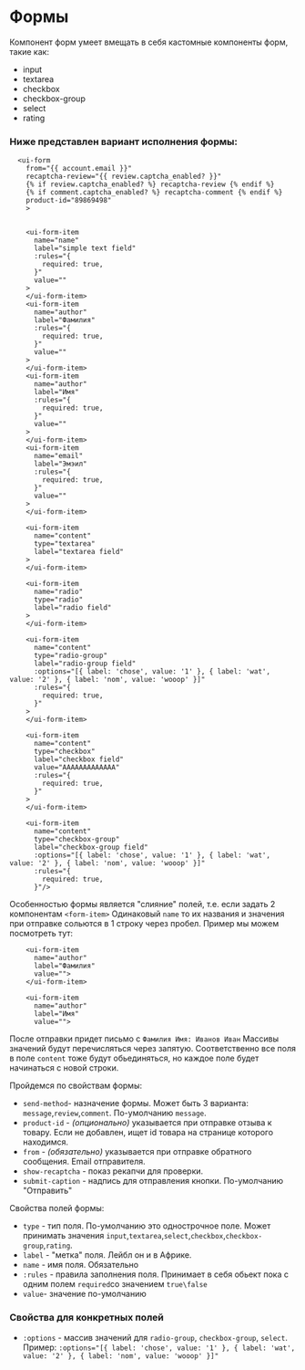# Формы

Компонент форм умеет вмещать в себя кастомные компоненты форм, такие как:
 - input
 - textarea
 - checkbox
 - checkbox-group
 - select
 - rating

 ### Ниже представлен вариант исполнения формы:
```
  <ui-form
    from="{{ account.email }}"
    recaptcha-review="{{ review.captcha_enabled? }}"
    {% if review.captcha_enabled? %} recaptcha-review {% endif %}
    {% if comment.captcha_enabled? %} recaptcha-comment {% endif %}
    product-id="89869498"
    >


    <ui-form-item
      name="name"
      label="simple text field"
      :rules="{
        required: true,
      }"
      value=""
    >
    </ui-form-item>
    <ui-form-item
      name="author"
      label="Фамилия"
      :rules="{
        required: true,
      }"
      value=""
    >
    </ui-form-item>
    <ui-form-item
      name="author"
      label="Имя"
      :rules="{
        required: true,
      }"
      value=""
    >
    </ui-form-item>
    <ui-form-item
      name="email"
      label="Эмэил"
      :rules="{
        required: true,
      }"
      value=""
    >
    </ui-form-item>

    <ui-form-item
      name="content"
      type="textarea"
      label="textarea field"
    >
    </ui-form-item>

    <ui-form-item
      name="radio"
      type="radio"
      label="radio field"
    >
    </ui-form-item>

    <ui-form-item
      name="content"
      type="radio-group"
      label="radio-group field"
      :options="[{ label: 'chose', value: '1' }, { label: 'wat', value: '2' }, { label: 'nom', value: 'wooop' }]"
      :rules="{
        required: true,
      }"
    >
    </ui-form-item>

    <ui-form-item
      name="content"
      type="checkbox"
      label="checkbox field"
      value="AAAAAAAAAAAAA"
      :rules="{
        required: true,
      }"
    >
    </ui-form-item>

    <ui-form-item
      name="content"
      type="checkbox-group"
      label="checkbox-group field"
      :options="[{ label: 'chose', value: '1' }, { label: 'wat', value: '2' }, { label: 'nom', value: 'wooop' }]"
      :rules="{
        required: true,
      }"/>
```

Особенностью формы является "слияние" полей, т.е. если задать 2 компонентам `<form-item>`  Одинаковый `name` то их названия и значения при отправке сольются в 1 строку через пробел. Пример мы можем посмотреть тут:
```
    <ui-form-item
      name="author"
      label="Фамилия"
      value="">
    </ui-form-item>

    <ui-form-item
      name="author"
      label="Имя"
      value="">
```
После отправки придет письмо с `Фамилия Имя: Иванов Иван`
Массивы значений будут перечисляться через запятую.
Соответственно все поля в поле `content` тоже будут обьединяться, но каждое поле будет начинаться с новой строки.

Пройдемся по свойствам формы:
 - `send-method`- назначение формы. Может быть 3 варианта: `message`,`review`,`comment`. По-умолчанию `message`.
 - `product-id` - *(опционально)* указывается при отправке отзыва к товару. Если не добавлен, ищет id товара на странице которого находимся.
 - `from`  - *(обязательно)* указывается при отправке обратного сообщения. Email отправителя.
 - `show-recaptcha` - показ рекапчи для проверки.
 - `submit-caption` - надпись для отправления кнопки. По-умолчанию "Отправить"

Свойства полей формы:
 - `type` - тип поля. По-умолчанию это однострочное поле. Может принимать значения `input`,`textarea`,`select`,`checkbox`,`checkbox-group`,`rating`.
 -  `label` - "метка" поля. Лейбл он и в Африке.
 -  `name` - имя поля. Обязательно
 -  `:rules` - правила заполнения поля. Принимает в себя обьект пока с одним полем `required`со значением `true\false`
 -  `value`- значение по-умолчанию

### Свойства для конкретных полей
 - `:options` - массив значений для `radio-group`, `checkbox-group`, `select`. Пример: ``` :options="[{ label: 'chose', value: '1' }, { label: 'wat', value: '2' }, { label: 'nom', value: 'wooop' }]" ```
